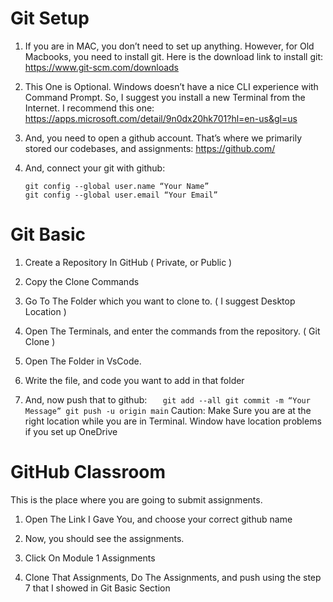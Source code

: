 # Git Setup

1. If you are in MAC, you don’t need to set up anything. However, for Old Macbooks, you need to install git. Here is the download link to install git: https://www.git-scm.com/downloads

2. This One is Optional. Windows doesn’t have a nice CLI experience with Command Prompt. So, I suggest you install a new Terminal from the Internet. I recommend this one: https://apps.microsoft.com/detail/9n0dx20hk701?hl=en-us&gl=us

3. And, you need to open a github account. That’s where we primarily stored our codebases, and assignments: https://github.com/

4. And, connect your git with github:
   ```
   git config --global user.name “Your Name”
   git config --global user.email “Your Email”
   ```

# Git Basic

1. Create a Repository In GitHub ( Private, or Public )

2. Copy the Clone Commands

3. Go To The Folder which you want to clone to. ( I suggest Desktop Location )

4. Open The Terminals, and enter the commands from the repository. ( Git Clone )

5. Open The Folder in VsCode.

6. Write the file, and code you want to add in that folder

7. And, now push that to github:
   `    git add --all
    git commit -m “Your Message”
    git push -u origin main
   `
   Caution: Make Sure you are at the right location while you are in Terminal. Window have location problems if you set up OneDrive

# GitHub Classroom

This is the place where you are going to submit assignments.

1. Open The Link I Gave You, and choose your correct github name

2. Now, you should see the assignments.

3. Click On Module 1 Assignments

4. Clone That Assignments, Do The Assignments, and push using the step 7 that I showed in Git Basic Section
